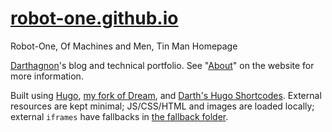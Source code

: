 # [robot-one.github.io](https://robot-one.github.io)
Robot-One, Of Machines and Men, Tin Man Homepage

[Darthagnon](https://github.com/Darthagnon)'s blog and technical portfolio. See "[About](/content/about/me.md)" on the website for more information.

Built using [Hugo](https://gohugo.io/), [my fork of Dream](https://github.com/Darthagnon/hugo-theme-dream), and [Darth's Hugo Shortcodes](https://github.com/Darthagnon/darths-hugo-shortcodes). External resources  are kept minimal; JS/CSS/HTML and images are loaded locally; external `iframes` have fallbacks in [the fallback folder](/static/img/fallback/).

